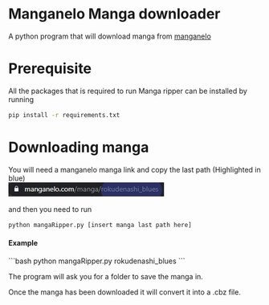# Manganelo Manga downloader
A python program that will download manga from [manganelo](https://manganelo.com/)

# Prerequisite
All the packages that is required to run Manga ripper can be installed by running 
````bash
pip install -r requirements.txt
````
# Downloading manga
You will need a manganelo manga link and copy the last path (Highlighted in blue) <br>
![example](Capture.png)


and then you need to run
````bash
python mangaRipper.py [insert manga last path here]
````

<h4>Example</h4>
```bash
python mangaRipper.py rokudenashi_blues
```

The program will ask you for a folder to save the manga in.

Once the manga has been downloaded it will convert it into a .cbz
file.


